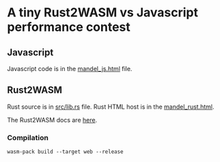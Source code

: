# A tiny Rust2WASM vs Javascript performance contest

## Javascript

Javascript code is in the <a href='mandel_js.html'>mandel_js.html</a> file. 

## Rust2WASM

Rust source is in <a href='src/lib.rs'>src/lib.rs</a> file. Rust HTML host is in the <a href='mandel_rust.html'>mandel_rust.html</a>.

The Rust2WASM docs are <a href='https://developer.mozilla.org/en-US/docs/WebAssembly/Rust_to_Wasm'>here</a>.

### Compilation

```
wasm-pack build --target web --release
```


